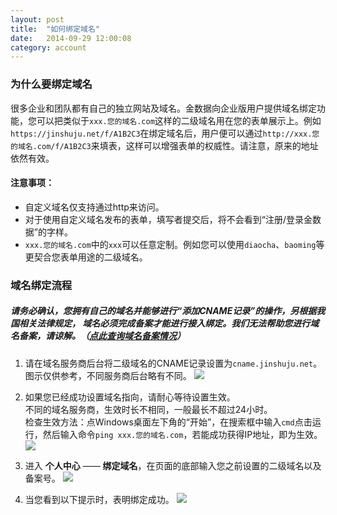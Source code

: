 ```yaml
---
layout: post
title:  "如何绑定域名"
date:   2014-09-29 12:00:08
category: account
---
```


### 为什么要绑定域名

很多企业和团队都有自己的独立网站及域名。金数据向企业版用户提供域名绑定功能，您可以把类似于`xxx.您的域名.com`这样的二级域名用在您的表单展示上。例如`https://jinshuju.net/f/A1B2C3`在绑定域名后，用户便可以通过`http://xxx.您的域名.com/f/A1B2C3`来填表，这样可以增强表单的权威性。请注意，原来的地址依然有效。

#### 注意事项：

* 自定义域名仅支持通过http来访问。
* 对于使用自定义域名发布的表单，填写者提交后，将不会看到“注册/登录金数据”的字样。
* `xxx.您的域名.com`中的`xxx`可以任意定制。例如您可以使用`diaocha`、`baoming`等更契合您表单用途的二级域名。
  
### 域名绑定流程

##### 请务必确认，您拥有自己的域名并能够进行“添加CNAME记录”的操作，另根据我国相关法律规定， **域名必须完成备案才能进行接入绑定**。我们无法帮助您进行域名备案，请谅解。（[点此查询域名备案情况](http://tool.chinaz.com/beian.aspx)）

1. 请在域名服务商后台将二级域名的CNAME记录设置为`cname.jinshuju.net`。  
图示仅供参考，不同服务商后台略有不同。
	![](http://jinshuju-help-pics.b0.upaiyun.com/images/customize-domain-create_cname.png)

2. 如果您已经成功设置域名指向，请耐心等待设置生效。  
不同的域名服务商，生效时长不相同，一般最长不超过24小时。  
检查生效方法：点Windows桌面左下角的“开始”，在搜索框中输入`cmd`点击运行，然后输入命令`ping xxx.您的域名.com`，若能成功获得IP地址，即为生效。
	![](http://jinshuju-help-pics.b0.upaiyun.com/images/customize-domain-ping.png)

3. 进入 **个人中心** —— **绑定域名**，在页面的底部输入您之前设置的二级域名以及备案号。
	![](http://jinshuju-help-pics.b0.upaiyun.com/images/customize-domain-1.png)

4. 当您看到以下提示时，表明绑定成功。
	![](http://jinshuju-help-pics.b0.upaiyun.com/images/customize-domain-2.png)

